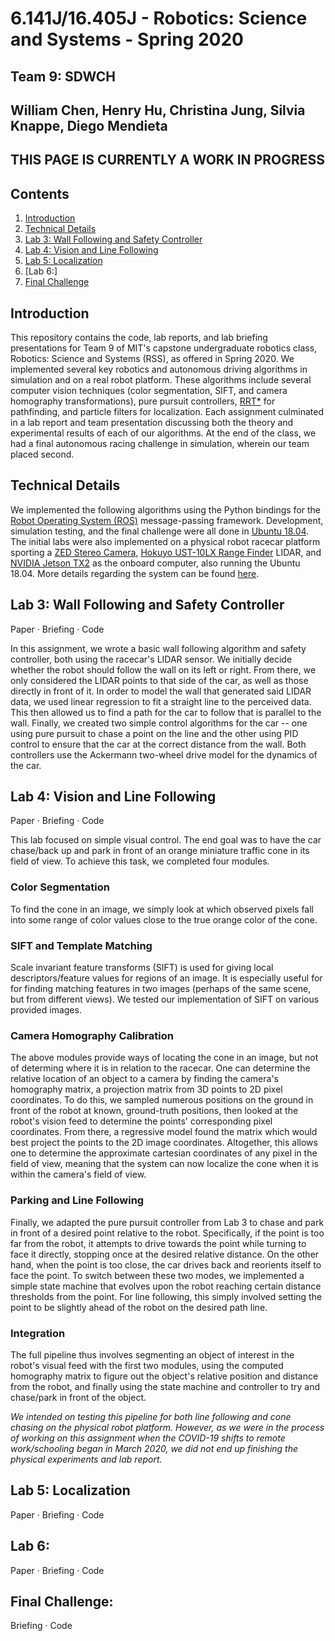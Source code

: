 # 6.141J/16.405J - Robotics: Science and Systems - Spring 2020
## Team 9: SDWCH
## William Chen, Henry Hu, Christina Jung, Silvia Knappe, Diego Mendieta

## THIS PAGE IS CURRENTLY A WORK IN PROGRESS

## Contents
1. [Introduction](#introduction)
0. [Technical Details](#technical-details)
0. [Lab 3: Wall Following and Safety Controller](lab-3-wall-following-and-safety-controller)
0. [Lab 4: Vision and Line Following](lab-4-vision-and-line-following)
0. [Lab 5: Localization](#lab-5-localization)
0. [Lab 6:]
0. [Final Challenge](#final-challenge)

## Introduction
This repository contains the code, lab reports, and lab briefing presentations for Team 9 of MIT's capstone undergraduate robotics class, Robotics: Science and Systems (RSS), as offered in Spring 2020.
We implemented several key robotics and autonomous driving algorithms in simulation and on a real robot platform. These algorithms include several computer vision techniques (color segmentation, SIFT, and camera homography transformations), pure pursuit controllers, [RRT*](https://arxiv.org/abs/1105.1186) for pathfinding, and particle filters for localization. Each assignment culminated in a lab report and team presentation discussing both the theory and experimental results of each of our algorithms. At the end of the class, we had a final autonomous racing challenge in simulation, wherein our team placed second.

## Technical Details
We implemented the following algorithms using the Python bindings for the [Robot Operating System (ROS)](ros.org) message-passing framework. Development, simulation testing, and the final challenge were all done in [Ubuntu 18.04](https://releases.ubuntu.com/18.04.5/). The initial labs were also implemented on a physical robot racecar platform sporting a [ZED Stereo Camera](https://www.stereolabs.com/zed/), [Hokuyo UST-10LX Range Finder](https://hokuyo-usa.com/products/lidar-obstacle-detection/ust-10lx) LIDAR, and [NVIDIA Jetson TX2](https://www.nvidia.com/en-us/autonomous-machines/embedded-systems/jetson-tx2/) as the onboard computer, also running the Ubuntu 18.04. More details regarding the system can be found [here](https://racecar.mit.edu/).

## Lab 3: Wall Following and Safety Controller
Paper · Briefing · Code

In this assignment, we wrote a basic wall following algorithm and safety controller, both using the racecar's LIDAR sensor. We initially decide whether the robot should follow the wall on its left or right. From there, we only considered the LIDAR points to that side of the car, as well as those directly in front of it. In order to model the wall that generated said LIDAR data, we used linear regression to fit a straight line to the perceived data. This then allowed us to find a path for the car to follow that is parallel to the wall. Finally, we created two simple control algorithms for the car -- one using pure pursuit to chase a point on the line and the other using PID control to ensure that the car at the correct distance from the wall. Both controllers use the Ackermann two-wheel drive model for the dynamics of the car.

## Lab 4: Vision and Line Following
Paper · Briefing · Code

This lab focused on simple visual control. The end goal was to have the car chase/back up and park in front of an orange miniature traffic cone in its field of view. To achieve this task, we completed four modules.

### Color Segmentation
To find the cone in an image, we simply look at which observed pixels fall into some range of color values close to the true orange color of the cone.
### SIFT and Template Matching
Scale invariant feature transforms (SIFT) is used for giving local descriptors/feature values for regions of an image. It is especially useful for for finding matching features in two images (perhaps of the same scene, but from different views). We tested our implementation of SIFT on various provided images.
### Camera Homography Calibration
The above modules provide ways of locating the cone in an image, but not of determing where it is in relation to the racecar. One can determine the relative location of an object to a camera by finding the camera's homography matrix, a projection matrix from 3D points to 2D pixel coordinates. To do this, we sampled numerous positions on the ground in front of the robot at known, ground-truth positions, then looked at the robot's vision feed to determine the points' corresponding pixel coordinates. From there, a regressive model found the matrix which would best project the points to the 2D image coordinates. Altogether, this allows one to determine the approximate cartesian coordinates of any pixel in the field of view, meaning that the system can now localize the cone when it is within the camera's field of view.
### Parking and Line Following
Finally, we adapted the pure pursuit controller from Lab 3 to chase and park in front of a desired point relative to the robot. Specifically, if the point is too far from the robot, it attempts to drive towards the point while turning to face it directly, stopping once at the desired relative distance. On the other hand, when the point is too close, the car drives back and reorients itself to face the point. To switch between these two modes, we implemented a simple state machine that evolves upon the robot reaching certain distance thresholds from the point. For line following, this simply involved setting the point to be slightly ahead of the robot on the desired path line.
### Integration
The full pipeline thus involves segmenting an object of interest in the robot's visual feed with the first two modules, using the computed homography matrix to figure out the object's relative position and distance from the robot, and finally using the state machine and controller to try and chase/park in front of the object.

*We intended on testing this pipeline for both line following and cone chasing on the physical robot platform. However, as we were in the process of working on this assignment when the COVID-19 shifts to remote work/schooling began in March 2020, we did not end up finishing the physical experiments and lab report.*

## Lab 5: Localization
Paper · Briefing · Code

## Lab 6:
Paper · Briefing · Code

## Final Challenge:
Briefing · Code
